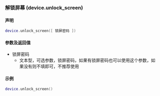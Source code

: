### 解锁屏幕 \(**device\.unlock\_screen**\)


#### 声明
```lua
device.unlock_screen([ 锁屏密码 ])
```


#### 参数及返回值  
- 锁屏密码
    - 文本型，可选参数，锁屏密码，如果有锁屏密码也可以使用这个参数，如果没有则不填即可，不推荐使用


#### 示例  
```lua
device.unlock_screen()
```

